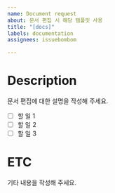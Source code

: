 ```yaml
---
name: Document request
about: 문서 편집 시 해당 탬플릿 사용
title: "[docs]"
labels: documentation
assignees: issuebombom

---
```


# Description
문서 편집에 대한 설명을 작성해 주세요.

- [ ] 할 일 1
- [ ] 할 일 2
- [ ] 할 일 3

# ETC
기타 내용을 작성해 주세요.
